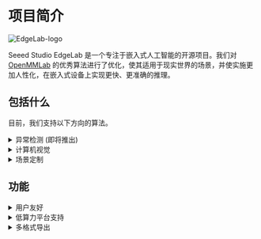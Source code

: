# 项目简介

![EdgeLab-logo](/images/EdgeLab-Logo.png)

Seeed Studio EdgeLab 是一个专注于嵌入式人工智能的开源项目。我们对 [OpenMMLab](https://github.com/open-mmlab) 的优秀算法进行了优化，使其适用于现实世界的场景，并使实施更加人性化，在嵌入式设备上实现更快、更准确的推理。


## 包括什么 <Badge type="warning" text="beta" />

目前，我们支持以下方向的算法。

<details>
<summary>异常检测 (即将推出)</summary>
在现实世界中，异常数据往往很难被识别，即使能被识别，也需要很高的成本。异常检测算法以低成本的方式收集正常数据，任何超出正常数据的东西都被认为是异常的。
</details>

<details>
<summary>计算机视觉</summary>
EdgeLab 提供了一些计算机视觉算法，如物体检测、图像分类、图像分割和姿态估计。然而，这些算法不能在低成本的硬件上运行。我们对这些计算机视觉算法进行了优化，以便在低端设备中实现良好的运行速度和准确性。
</details>

<details>
<summary>场景定制</summary>
EdgeLab 为特定的生产环境提供定制场景的解决方案，例如模拟仪表、传统数字仪表的读数和音频分类。我们将在未来继续为特定场景添加更多的算法支持。敬请关注!
</details>


## 功能 

<details>
<summary>用户友好</summary>
EdgeLab 提供了一个用户友好的平台，使用户能够轻松地对收集的数据进行训练，并通过训练过程中产生的可视化效果更好地了解算法的性能。
</details>

<details>
<summary>低算力平台支持</summary>
EdgeLab 专注于终端侧的人工智能算法研究，算法模型可以部署在微处理器上， 例如 <a href="https://www.espressif.com/en/products/socs/esp32">ESP32</a>，一些 <a href="https://arduino.cc">Arduino</a> 开发板，甚至在嵌入式 SBC，如 <a href="https://www.raspberrypi.org">Raspberry Pi</a>.
</details>

<details>
<summary>多格式导出</summary>
<a href="https://www.tensorflow.org/lite">TensorFlow Lite</a> 在嵌入式设备中广泛应用，<a href="https://onnx.ai">ONNX</a> 则被用在嵌入式 Linux 中流行。 有一些特殊的格式，如 <a href="https://developer.nvidia.com/tensorrt">TensorRT</a>、<a href="https://docs.openvino.ai">OpenVINO</a>，这些格式已经被 OpenMMLab 很好地支持。EdgeLab 为微控制器增加了 TFLite 模型导出，可以直接转换为 <a href="https://developer.nvidia.com/tensorrt">TensorRT</a>，<a href="https://github.com/microsoft/uf2">UF2</a> 格式，并拖放到设备中进行部署。
</details>
